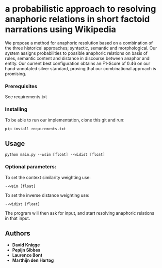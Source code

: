 # a probabilistic approach to resolving anaphoric relations in short factoid narrations using Wikipedia

We propose a method for anaphoric resolution based on a combination of the three historical approaches; syntactic, semantic and morphological. Our system assigns probabilities to possible anaphoric relations on basis of rules, semantic content and distance in discourse between anaphor and entity. Our current best configuration obtains an F1-Score of 0.46 on our hand-annotated silver standard, proving that our combinational approach is promising.

### Prerequisites

See requirements.txt

### Installing

To be able to run our implementation, clone this git and run:

```
pip install requirements.txt
```

## Usage

```
python main.py --wsim [float] --widist [float]
```

### Optional parameters:

To set the context similarity weighting use:
```
--wsim [float]
```

To set the inverse distance weighting use:
```
--widist [float]
```

The program will then ask for input, and start resolving anaphoric relations in that input.

## Authors

* **David Knigge**
* **Pepijn Sibbes**
* **Laurence Bont**
* **Marthijn den Hartog**
